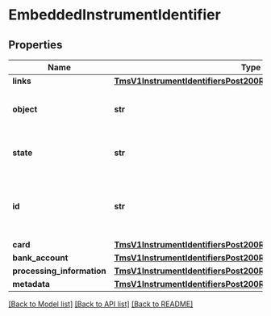 # EmbeddedInstrumentIdentifier

## Properties
Name | Type | Description | Notes
------------ | ------------- | ------------- | -------------
**links** | [**TmsV1InstrumentIdentifiersPost200ResponseLinks**](TmsV1InstrumentIdentifiersPost200ResponseLinks.md) |  | [optional] 
**object** | **str** | &#39;Describes type of token.&#39;  Valid values: - instrumentIdentifier  | [optional] 
**state** | **str** | &#39;Current state of the token.&#39;              Valid values: - ACTIVE - CLOSED  | [optional] 
**id** | **str** | The ID of the existing instrument identifier to be linked to the newly created payment instrument. | [optional] 
**card** | [**TmsV1InstrumentIdentifiersPost200ResponseCard**](TmsV1InstrumentIdentifiersPost200ResponseCard.md) |  | [optional] 
**bank_account** | [**TmsV1InstrumentIdentifiersPost200ResponseBankAccount**](TmsV1InstrumentIdentifiersPost200ResponseBankAccount.md) |  | [optional] 
**processing_information** | [**TmsV1InstrumentIdentifiersPost200ResponseProcessingInformation**](TmsV1InstrumentIdentifiersPost200ResponseProcessingInformation.md) |  | [optional] 
**metadata** | [**TmsV1InstrumentIdentifiersPost200ResponseMetadata**](TmsV1InstrumentIdentifiersPost200ResponseMetadata.md) |  | [optional] 

[[Back to Model list]](../README.md#documentation-for-models) [[Back to API list]](../README.md#documentation-for-api-endpoints) [[Back to README]](../README.md)


